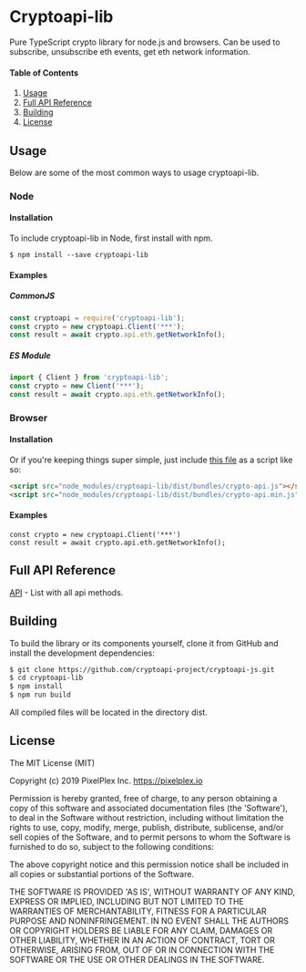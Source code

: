 # Cryptoapi-lib

Pure TypeScript crypto library for node.js and browsers. Can be used to subscribe, unsubscribe eth events, get eth network information.

#### Table of Contents
1. [Usage](#Usage)
2. [Full API Reference](#full-api-reference)
3. [Building](#building)
4. [License](#license)

## Usage
Below are some of the most common ways to usage cryptoapi-lib.

### Node
#### Installation
To include cryptoapi-lib in Node, first install with npm.
```
$ npm install --save cryptoapi-lib
```
#### Examples

##### CommonJS

```js
const cryptoapi = require('cryptoapi-lib');
const crypto = new cryptoapi.Client('***');
const result = await crypto.api.eth.getNetworkInfo();
```

##### ES Module
```js
import { Client } from 'cryptoapi-lib';
const crypto = new Client('***');
const result = await crypto.api.eth.getNetworkInfo();
```

### Browser

#### Installation
Or if you're keeping things super simple, just include [this file](dist/bundles/crypto-api.js) as a script like so:
```html
<script src="node_modules/cryptoapi-lib/dist/bundles/crypto-api.js"></script>
<script src="node_modules/cryptoapi-lib/dist/bundles/crypto-api.min.js"></script>
```

#### Examples
```
const crypto = new cryptoapi.Client('***')
const result = await crypto.api.eth.getNetworkInfo();
```

## Full API Reference
[API](docs/API.md) - List with all api methods.

## Building
To build the library or its components yourself, clone it from GitHub and install the development dependencies:

```bash
$ git clone https://github.com/cryptoapi-project/cryptoapi-js.git
$ cd cryptoapi-lib
$ npm install
$ npm run build
```

All compiled files will be located in the directory dist.

## License
The MIT License (MIT)

Copyright (c) 2019 PixelPlex Inc. <https://pixelplex.io>

Permission is hereby granted, free of charge, to any person obtaining
a copy of this software and associated documentation files (the
'Software'), to deal in the Software without restriction, including
without limitation the rights to use, copy, modify, merge, publish,
distribute, sublicense, and/or sell copies of the Software, and to
permit persons to whom the Software is furnished to do so, subject to
the following conditions:

The above copyright notice and this permission notice shall be
included in all copies or substantial portions of the Software.

THE SOFTWARE IS PROVIDED 'AS IS', WITHOUT WARRANTY OF ANY KIND,
EXPRESS OR IMPLIED, INCLUDING BUT NOT LIMITED TO THE WARRANTIES OF
MERCHANTABILITY, FITNESS FOR A PARTICULAR PURPOSE AND NONINFRINGEMENT.
IN NO EVENT SHALL THE AUTHORS OR COPYRIGHT HOLDERS BE LIABLE FOR ANY
CLAIM, DAMAGES OR OTHER LIABILITY, WHETHER IN AN ACTION OF CONTRACT,
TORT OR OTHERWISE, ARISING FROM, OUT OF OR IN CONNECTION WITH THE
SOFTWARE OR THE USE OR OTHER DEALINGS IN THE SOFTWARE.
